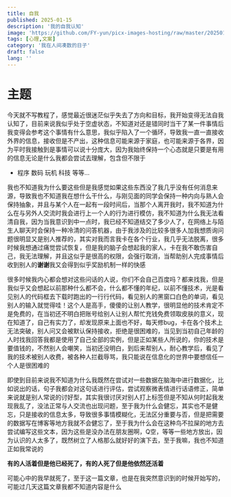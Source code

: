 ```yaml
---
title: 自我
published: 2025-01-15
description: '我的自我认知'
image: 'https://github.com/FY-yun/picx-images-hosting/raw/master/20250115/1734400928945.9dd1x6vm95.webp'
tags: [心理,文案]
category: '我在人间凑数的日子'
draft: false 
lang: ''
---
```


# 主题
今天就不写教程了，感觉最近很迷茫似乎失去了方向和目标，我开始变得无法自我认知了，目前来说我似乎处于空虚状态，不知道对还是错同时当干了某一件事情后我变得会参考这个事情有什么意思，我似乎陷入了一个循环，导致我一直一直接收外界的信息，接收但是不产出，这种信息可能来源于家庭，也可能来源于各界，因为平时我接触到是事情可以说十分庞大，因为我始终保持一个心态就是只要是有用的信息无论是什么我都会尝试去理解，包含但不限于

- 程序 数码 玩机 科技 等等...

我也不知道我为什么要这些但是我感觉如果这些东西没了我几乎没有任何消息来源，导致我也不知道我在想什么干什么，与刚见面的同学会保持一种内向与熟人会保持抽象，并且与某个人在一起有一段时间后，当那个人离开我时，我不知道为什么在与另外人交流时我会进行上一个人的行为进行模仿，我不知道为什么我无法看清自我，因为当我意识到中一点时，我已经不知道结交了多少人了，在网络上与陌生人聊天时会保持一种冷清的问答机器，由于我涉及的比较多很多人加我想质询问题很明显又是别人推荐的，其实对我而言我卡在各个行业，我几乎无法脱离，很多时候我想通过痛觉尝试恢复，但是我的脑子会想起我的家人，卡在我不敢伤害自己，我无法理解，并且这似乎是很高的权限，会强行取消，当帮助别人完成事情后收到别人的**谢谢**我又会得到似乎奖励机制一样的快感

很多时候我内心都会想对这些问话的人说，你们不会自己百度吗？都来找我，但是我似乎又会想起以前那种什么都不会，什么都不懂的年纪，以前不懂技术，光是看见别人的代码框去下载时跑出的一行行代码，看见别人的黑窗口白色的单词，看见别人的输入就觉得哇！这个人是高手，傻傻的让别人教学，很明显他的技术肯定不是免费的，在当初还不明白把账号给别人让别人帮忙充钱免费领取皮肤的意义，现在知道了，自己有实力了，却发现原来上面也不好，每天修bug，卡在各个技术上无法突破，别人问又会被默认保持接收，拒绝是很困难的，当见到当初自己年龄的人时找我回答我都是使用了自己全部的实例，但是正如某些人所说的，你的技术是要值钱的，不然别人会嘲笑，当初还没明白，到后来帮别人，耐心教学后，看见了我的技术被别人收费，被各种人拦截辱骂，我只能说在信息化的世界中要想信任一个人是很困难的

即使到目前来说我不知道为什么我既然在尝试对一些数据在脑海中进行数据化，比如说出的话，句子我都会对这句话进行评估，尝试观察微表情进行话语修正，简单来说就是别人常说的讨好型，其实我很讨厌对别人打上标签但是不知从何时起我发现我乱了，没法正常与人交流也出现问题，至于我为什么会健忘，其实也不是健忘，只是接收的信息太多，导致很多事情模糊化，无法区分重要与否，但是把需要的数据写在博客等地方我就不会健忘了，至于我为什么会在这种鸟不拉屎的地方去尝试编写这些文本，因为这些是没办法在朋友圈啊，Q空，等等一些地方放出，因为认识的人太多了，既然树立了人格那么就好好的演下去，至于我嘛，我也不知道正如我常说的

**有的人活着但是他已经死了，有的人死了但是他依然还活着**

可能心中的我早就死了，至于这一篇文章，也是在我突然意识到的时候开始写的，可能过几天这篇文章我都不知道内容是什么